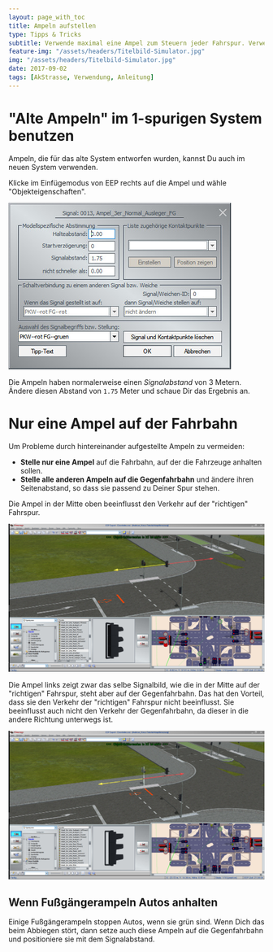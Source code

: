 ```yaml
---
layout: page_with_toc
title: Ampeln aufstellen
type: Tipps & Tricks
subtitle: Verwende maximal eine Ampel zum Steuern jeder Fahrspur. Verwende "alte" Ampeln mit dem richtigen Abstand im 1-Spur-System.
feature-img: "/assets/headers/Titelbild-Simulator.jpg"
img: "/assets/headers/Titelbild-Simulator.jpg"
date: 2017-09-02
tags: [AkStrasse, Verwendung, Anleitung]
---
```


# "Alte Ampeln" im 1-spurigen System benutzen

Ampeln, die für das alte System entworfen wurden, kannst Du auch im neuen System verwenden.

Klicke im Einfügemodus von EEP rechts auf die Ampel und wähle "Objekteigenschaften".

![BILD](../assets/tutorial/ampeln/signalabstand3.jpg)

Die Ampeln haben normalerweise einen _Signalabstand_ von 3 Metern. Ändere diesen Abstand von `1.75` Meter und schaue Dir das Ergebnis an.

# Nur eine Ampel auf der Fahrbahn

Um Probleme durch hintereinander aufgestellte Ampeln zu vermeiden:

* **Stelle nur eine Ampel** auf die Fahrbahn, auf der die Fahrzeuge anhalten sollen.
* **Stelle alle anderen Ampeln auf die Gegenfahrbahn** und ändere ihren Seitenabstand, so dass sie passend zu Deiner Spur stehen.

Die Ampel in der Mitte oben beeinflusst den Verkehr auf der "richtigen" Fahrspur.

![BILD](../assets/tutorial/ampeln/signalabstand2.jpg)

Die Ampel links zeigt zwar das selbe Signalbild, wie die in der Mitte auf der "richtigen" Fahrspur, steht aber auf der Gegenfahrbahn. Das hat den Vorteil, dass sie den Verkehr der "richtigen" Fahrspur nicht beeinflusst. Sie beeinflusst auch nicht den Verkehr der Gegenfahrbahn, da dieser in die andere Richtung unterwegs ist.

![BILD](../assets/tutorial/ampeln/signalabstand1.jpg)

## Wenn Fußgängerampeln Autos anhalten

Einige Fußgängerampeln stoppen Autos, wenn sie grün sind. Wenn Dich das beim Abbiegen stört, dann setze auch diese Ampeln auf die Gegenfahrbahn und positioniere sie mit dem Signalabstand.
